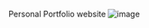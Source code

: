 Personal Portfolio website 
![image](https://github.com/user-attachments/assets/b05e27c3-a917-436a-9163-4e5405c4140f)
